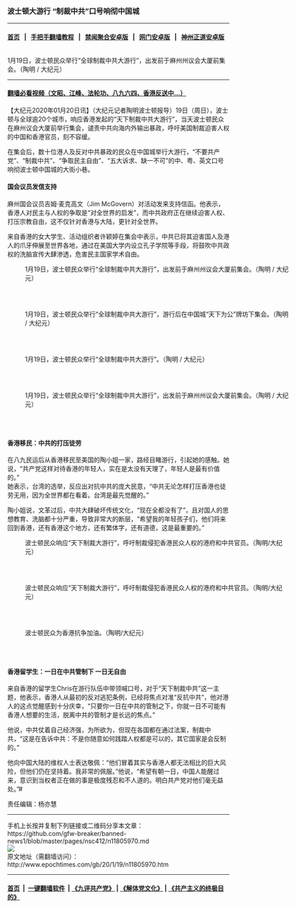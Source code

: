### 波士顿大游行 “制裁中共”口号响彻中国城
------------------------

#### [首页](https://github.com/gfw-breaker/banned-news1/blob/master/README.md) &nbsp;&nbsp;|&nbsp;&nbsp; [手把手翻墙教程](https://github.com/gfw-breaker/guides/wiki) &nbsp;&nbsp;|&nbsp;&nbsp; [禁闻聚合安卓版](https://github.com/gfw-breaker/bn-android) &nbsp;&nbsp;|&nbsp;&nbsp; [网门安卓版](https://github.com/oGate2/oGate) &nbsp;&nbsp;|&nbsp;&nbsp; [神州正道安卓版](https://github.com/SzzdOgate/update) 



<div><img alt="" class="aligncenter wp-post-image" src="http://i.epochtimes.com/assets/uploads/2020/01/15eb6f2b1dd217ed_ttl7daygX2__DSC6484-600x400.jpg"/>
<div class="red16 caption">
 <p>
  1月19日，波士顿民众举行“全球制裁中共大游行”，出发前于麻州州议会大厦前集会。（陶明 / 大纪元）
 </p>
</div>
</div><hr/>

#### [翻墙必看视频（文昭、江峰、法轮功、八九六四、香港反送中...）](http://167.172.214.107/home.html)

<div><p>
 【大纪元2020年01月20日讯】（大纪元记者陶明波士顿报导）19日（周日），波士顿与全球逾20个城市，响应香港发起的“天下制裁中共大游行”，当天波士顿民众在麻州议会大厦前举行集会，谴责中共向海内外输出暴政，呼吁美国制裁迫害人权的中国和香港官员，刻不容缓。
</p>
<p>
 在集会后，数十位港人及反对中共暴政的民众在中国城举行大游行，“不要共产党”、“制裁中共”、“争取民主自由”、“五大诉求、缺一不可”的中、粤、英文口号响彻波士顿中国城的大街小巷。
</p>
<h4>
 国会议员发信支持
</h4>
<p>
 麻州国会议员吉姆·麦克高文（Jim McGovern）对活动发来支持信函。他表示，香港人对民主与人权的争取是“对全世界的启发”，而中共政府正在继续迫害人权、打压宗教自由，这不仅针对香港与大陆，更针对全世界。
</p>
<p>
 来自香港的女大学生、活动组织者许颖婷在集会中表示，中共已将其迫害国人及港人的爪牙伸展至世界各地，通过在美国大学内设立孔子学院等手段，将鼓吹中共政权的洗脑宣传大肆渗透，危害民主国家学术自由。
</p>
<figure class="wp-caption aligncenter" id="attachment_11806006" style="width: 600px">
 <ok href="http://i.epochtimes.com/assets/uploads/2020/01/65D93AD9-7CEB-4126-8A79-F60D4FA9297C.jpg">
  <img alt="" class="wp-image-11806006 size-large" src="http://i.epochtimes.com/assets/uploads/2020/01/65D93AD9-7CEB-4126-8A79-F60D4FA9297C-600x400.jpg"/>
 </ok>
 <br/><figcaption class="wp-caption-text">
  1月19日，波士顿民众举行“全球制裁中共大游行”，出发前于麻州州议会大厦前集会。（陶明 / 大纪元）
 </figcaption><br/>
</figure><br/>
<figure class="wp-caption aligncenter" id="attachment_11806007" style="width: 600px">
 <ok href="http://i.epochtimes.com/assets/uploads/2020/01/76DAC867-D472-4693-826B-D45921C0E745.jpg">
  <img alt="" class="wp-image-11806007 size-large" src="http://i.epochtimes.com/assets/uploads/2020/01/76DAC867-D472-4693-826B-D45921C0E745-600x400.jpg"/>
 </ok>
 <br/><figcaption class="wp-caption-text">
  1月19日，波士顿民众举行“全球制裁中共大游行”，游行后在中国城“天下为公”牌坊下集会。（陶明 / 大纪元）
 </figcaption><br/>
</figure><br/>
<figure class="wp-caption aligncenter" id="attachment_11806009" style="width: 600px">
 <ok href="http://i.epochtimes.com/assets/uploads/2020/01/86BE1C71-8393-440C-AFD8-B3314699C437.jpg">
  <img alt="" class="wp-image-11806009 size-large" src="http://i.epochtimes.com/assets/uploads/2020/01/86BE1C71-8393-440C-AFD8-B3314699C437-600x400.jpg"/>
 </ok>
 <br/><figcaption class="wp-caption-text">
  1月19日，波士顿民众举行“全球制裁中共大游行”。（陶明 / 大纪元）
 </figcaption><br/>
</figure><br/>
<figure class="wp-caption aligncenter" id="attachment_11806012" style="width: 600px">
 <ok href="http://i.epochtimes.com/assets/uploads/2020/01/94FE0C10-AF8F-40E5-B95E-A516C8736FDA.jpg">
  <img alt="" class="wp-image-11806012 size-large" src="http://i.epochtimes.com/assets/uploads/2020/01/94FE0C10-AF8F-40E5-B95E-A516C8736FDA-600x400.jpg"/>
 </ok>
 <br/><figcaption class="wp-caption-text">
  1月19日，波士顿民众举行“全球制裁中共大游行”，出发前于麻州州议会大厦前集会。（陶明 / 大纪元）
 </figcaption><br/>
</figure><br/>
<h4>
 香港移民：中共的打压徒劳
</h4>
<p>
 在八九民运后从香港移民至美国的陶小姐一家，路经目睹游行，引起她的感触。她说，“共产党这样对待香港的年轻人，实在是太没有天理了，年轻人是最有价值的。”
 <br/>
 她表示，台湾的选举，反应出对抗中共的庞大民意，“中共无论怎样打压香港也徒劳无用，因为全世界都在看着。台湾是最先觉醒的。”
</p>
<p>
 陶小姐说，文革过后，中共大肆破坏传统文化，“现在全都没有了”，且对国人的思想教育、洗脑都十分严重，导致非常大的断层，“希望我的年轻孩子们，他们将来回到香港，还有香港这个地方，还有繁体字，还有道德，这是最重要的。”
</p>
<figure class="wp-caption aligncenter" id="attachment_11806024" style="width: 600px">
 <ok href="http://i.epochtimes.com/assets/uploads/2020/01/4AE3E8EF-5780-4A3E-AB0D-10FDA3A010F4.jpg">
  <img alt="" class="wp-image-11806024 size-large" src="http://i.epochtimes.com/assets/uploads/2020/01/4AE3E8EF-5780-4A3E-AB0D-10FDA3A010F4-600x400.jpg"/>
 </ok>
 <br/><figcaption class="wp-caption-text">
  波士顿民众响应“天下制裁大游行”，呼吁制裁侵犯香港民众人权的港府和中共官员。（陶明/大纪元）
 </figcaption><br/>
</figure><br/>
<figure class="wp-caption aligncenter" id="attachment_11806025" style="width: 600px">
 <ok href="http://i.epochtimes.com/assets/uploads/2020/01/5E7E27F0-BE9F-431A-948B-53CD40E0916A.jpg">
  <img alt="" class="wp-image-11806025 size-large" src="http://i.epochtimes.com/assets/uploads/2020/01/5E7E27F0-BE9F-431A-948B-53CD40E0916A-600x400.jpg"/>
 </ok>
 <br/><figcaption class="wp-caption-text">
  波士顿民众响应“天下制裁大游行”，呼吁制裁侵犯香港民众人权的港府和中共官员。（陶明/大纪元）
 </figcaption><br/>
</figure><br/>
<figure class="wp-caption aligncenter" id="attachment_11806027" style="width: 600px">
 <ok href="http://i.epochtimes.com/assets/uploads/2020/01/6A122658-54C8-4FD2-9FEC-C382F42F2449.jpg">
  <img alt="" class="size-large wp-image-11806027" src="http://i.epochtimes.com/assets/uploads/2020/01/6A122658-54C8-4FD2-9FEC-C382F42F2449-600x400.jpg"/>
 </ok>
 <br/><figcaption class="wp-caption-text">
  波士顿民众为香港抗争加油。（陶明/大纪元）
 </figcaption><br/>
</figure><br/>
<h4>
 香港留学生：一日在中共管制下 一日无自由
</h4>
<p>
 来自香港的留学生Chris在游行队伍中带领喊口号，对于“天下制裁中共”这一主题，他表示，香港人从最初的反对逃犯条例，已经将焦点对准“反抗中共”，他对港人的这点觉醒感到十分庆幸，“只要你一日在中共的管制之下，你就一日不可能有香港人想要的生活，脱离中共的管制才是长远的焦点。”
</p>
<p>
 他说，中共仗着自己经济强，为所欲为，但现在各国都在通过法案，制裁中共，“这是在告诉中共：不是你随意如何践踏人权都是可以的，其它国家是会反制的。”
</p>
<p>
 他向中国大陆的维权人士表达敬佩：“他们冒着其实与香港人都无法相比的巨大风险，但他们仍在坚持着。我非常的佩服。”他说，“希望有朝一日，中国人能醒过来，意识到当权者正在做的事是极度残忍和不人道的。明白共产党对他们毫无益处。”#
</p>
<p>
 责任编辑：杨亦慧
</p>
</div>
<hr/>
手机上长按并复制下列链接或二维码分享本文章：<br/>
https://github.com/gfw-breaker/banned-news1/blob/master/pages/nsc412/n11805970.md <br/>
<a href='https://github.com/gfw-breaker/banned-news1/blob/master/pages/nsc412/n11805970.md'><img src='https://github.com/gfw-breaker/banned-news1/blob/master/pages/nsc412/n11805970.md.png'/></a> <br/>
原文地址（需翻墙访问）：http://www.epochtimes.com/gb/20/1/19/n11805970.htm


------------------------
#### [首页](https://github.com/gfw-breaker/banned-news1/blob/master/README.md) &nbsp;|&nbsp; [一键翻墙软件](https://github.com/gfw-breaker/nogfw/blob/master/README.md) &nbsp;| [《九评共产党》](https://github.com/gfw-breaker/9ping.md/blob/master/README.md#九评之一评共产党是什么) | [《解体党文化》](https://github.com/gfw-breaker/jtdwh.md/blob/master/README.md) | [《共产主义的终极目的》](https://github.com/gfw-breaker/gczydzjmd.md/blob/master/README.md)


<img src='http://gfw-breaker.win/banned-news/pages/nsc412/n11805970.md' width='0px' height='0px'/>